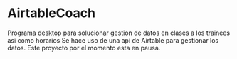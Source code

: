 # AirtableCoach
Programa desktop para solucionar gestion de datos en clases a los trainees asi como horarios
Se hace uso de una api de Airtable para gestionar los datos.
Este proyecto por el momento esta en pausa.
